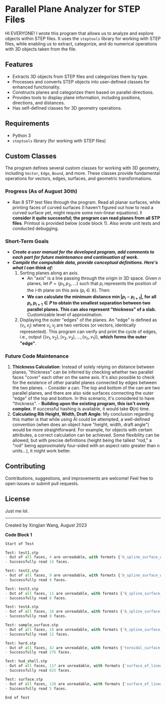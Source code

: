 # Parallel Plane Analyzer for STEP Files

HI EVERYONE! I wrote this program that allows us to analyze and explore objects within STEP files. It uses the `steptools` library for working with STEP files, while enabling us to extract, categorize, and do numerical operations with 3D objects taken from the file.

## Features

- Extracts 3D objects from STEP files and categorizes them by type.
- Processes and converts STEP objects into user-defined classes for enhanced functionality.
- Constructs planes and categorizes them based on parallel directions.
- Provides tools to display plane information, including positions, directions, and distances.
- Has self-defined classes for 3D geometry operations.

## Requirements

- Python 3
- `steptools` library (for working with STEP files)

## Custom Classes

The program defines several custom classes for working with 3D geometry, including `Vector`, `Edge`, `Bound`, and more. These classes provide fundamental operations for vectors, edges, surfaces, and geometric transformations.

### Progress (As of August 30th)
- Ran 8 STP test files through the program. Read all planar surfaces, while printing faces of curved surfaces (I haven't figured out how to read a curved surface yet, might require some non-linear equations). **I consider it quite successful; the program can read planes from all STP files**. Printout is provided below (code block 1). Also wrote unit tests and conducted debugging.

### Short-Term Goals
- ***Create a user manual for the developed program, add comments to each part for future maintenance and continuation of work.***
- ***Compile the computable data, provide conceptual definitions. Here's what I can think of:***
    1. Sorting planes along an axis.
       - An "axis" is a line passing through the origin in 3D space. Given $n$ planes, let $P = \{p_1, p_2, ...\}$ such that $p_i$ represents the position of the $i$-th plane on this axis ($p_i \in \mathbb{R}$). Then:
       - **We can calculate the minimum distance $\min|p_{i}-p_{i+1}| \text{, for all } p_i, p_{i+1} \in P$ to obtain the smallest separation between two parallel planes. This can also represent "thickness" of a slab.** Customizable level of approximation.
    2. Displaying the outer "edges" of the planes. An "edge" is defined as $(v_i, v_j) \text{ where } v_i, v_j$ are two vertices (or vectors, identically represented). This program can verify and print the cycle of edges, i.e., output $\{(v_1, v_2), (v_2, v_3), ..., (v_n, v_1)\}$, **which forms the outer "edge"**.

### Future Code Maintenance
1. **Thickness Calculation**: Instead of solely relying on distance between planes, "thickness" can be inferred by checking whether two parallel faces "cover" each other on the same axis. It's also possible to check for the existence of other parallel planes connected by edges between the two planes.
     	- Consider a can. The top and bottom of the can are two parallel planes, and there are also side surfaces connecting the outer "edge" of the top and bottom. In this scenario, it's considered to have "thickness".
     	- **Building upon the existing program, this isn't overly complex**. If successful hashing is available, it would take $\mathbf{O}(n)$ time.
2. **Calculating Rib Height, Width, Draft Angle**: My conclusion regarding this matter is that while using AI could be attempted, a well-defined convention (when does an object have "height, width, draft angle") would be more straightforward. For example, for objects with certain attributes, a correct calculation can be achieved. Some flexibility can be allowed, but with precise definitions (height being the tallest "rod," a "rod" being approximately four-sided with an aspect ratio greater than n units...), it might work better.

## Contributing

Contributions, suggestions, and improvements are welcome! Feel free to open issues or submit pull requests.

## License

Just me lol.

---

Created by Xingjian Wang, August 2023

**Code Block 1**
``` python
Start of Test

Test: test1.stp
- Out of all faces, 4 are unreadable, with formats {'b_spline_surface_with_knots'}.
- Successfully read 14 faces.

Test: test2.stp
- Out of all faces, 9 are unreadable, with formats {'b_spline_surface_with_knots_and_rational_b_spline_surface', 'b_spline_surface_with_knots'}.
- Successfully read 8 faces.

Test: test3.stp
- Out of all faces, 11 are unreadable, with formats {'b_spline_surface_with_knots_and_rational_b_spline_surface', 'b_spline_surface_with_knots'}.
- Successfully read 8 faces.

Test: test4.stp
- Out of all faces, 16 are unreadable, with formats {'b_spline_surface_with_knots_and_rational_b_spline_surface', 'b_spline_surface_with_knots'}.
- Successfully read 8 faces.

Test: sample_surface.stp
- Out of all faces, 16 are unreadable, with formats {'b_spline_surface_with_knots_and_rational_b_spline_surface', 'b_spline_surface_with_knots'}.
- Successfully read 12 faces.

Test: hard.stp
- Out of all faces, 42 are unreadable, with formats {'toroidal_surface', 'b_spline_surface_with_knots_and_rational_b_spline_surface', 'b_spline_surface_with_knots'}.
- Successfully read 276 faces.

Test: hud_shell.stp
- Out of all faces, 117 are unreadable, with formats {'surface_of_linear_extrusion', 'toroidal_surface', 'b_spline_surface_with_knots_and_rational_b_spline_surface', 'b_spline_surface_with_knots'}.
- Successfully read 625 faces.

Test: surface.stp
- Out of all faces, 120 are unreadable, with formats {'surface_of_linear_extrusion', 'toroidal_surface', 'b_spline_surface_with_knots_and_rational_b_spline_surface', 'b_spline_surface_with_knots'}.
- Successfully read 5 faces.

End of Test
```
